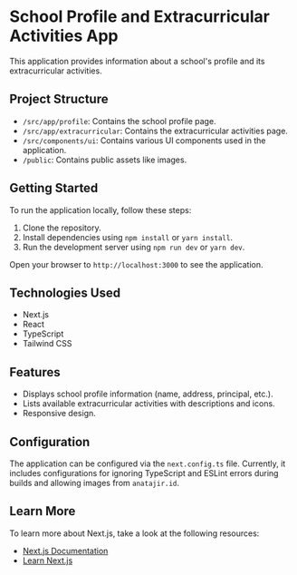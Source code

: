 # School Profile and Extracurricular Activities App

This application provides information about a school's profile and its extracurricular activities.

## Project Structure

- `/src/app/profile`: Contains the school profile page.
- `/src/app/extracurricular`: Contains the extracurricular activities page.
- `/src/components/ui`: Contains various UI components used in the application.
- `/public`: Contains public assets like images.

## Getting Started

To run the application locally, follow these steps:

1. Clone the repository.
2. Install dependencies using `npm install` or `yarn install`.
3. Run the development server using `npm run dev` or `yarn dev`.

Open your browser to `http://localhost:3000` to see the application.

## Technologies Used

- Next.js
- React
- TypeScript
- Tailwind CSS

## Features

- Displays school profile information (name, address, principal, etc.).
- Lists available extracurricular activities with descriptions and icons.
- Responsive design.

## Configuration

The application can be configured via the `next.config.ts` file. Currently, it includes configurations for ignoring TypeScript and ESLint errors during builds and allowing images from `anatajir.id`.

## Learn More

To learn more about Next.js, take a look at the following resources:

- [Next.js Documentation](https://nextjs.org/docs)
- [Learn Next.js](https://nextjs.org/learn)
